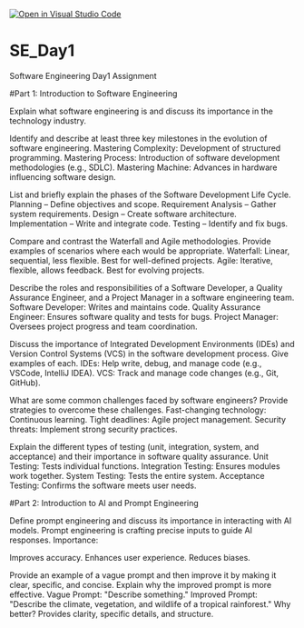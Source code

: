 [![Open in Visual Studio Code](https://classroom.github.com/assets/open-in-vscode-2e0aaae1b6195c2367325f4f02e2d04e9abb55f0b24a779b69b11b9e10269abc.svg)](https://classroom.github.com/online_ide?assignment_repo_id=18415061&assignment_repo_type=AssignmentRepo)
# SE_Day1
Software Engineering Day1 Assignment

#Part 1: Introduction to Software Engineering

Explain what software engineering is and discuss its importance in the technology industry.


Identify and describe at least three key milestones in the evolution of software engineering.
Mastering Complexity: Development of structured programming.
Mastering Process: Introduction of software development methodologies (e.g., SDLC).
Mastering Machine: Advances in hardware influencing software design.

List and briefly explain the phases of the Software Development Life Cycle.
Planning – Define objectives and scope.
Requirement Analysis – Gather system requirements.
Design – Create software architecture.
Implementation – Write and integrate code.
Testing – Identify and fix bugs.

Compare and contrast the Waterfall and Agile methodologies. Provide examples of scenarios where each would be appropriate.
Waterfall: Linear, sequential, less flexible. Best for well-defined projects.
Agile: Iterative, flexible, allows feedback. Best for evolving projects.

Describe the roles and responsibilities of a Software Developer, a Quality Assurance Engineer, and a Project Manager in a software engineering team.
Software Developer: Writes and maintains code.
Quality Assurance Engineer: Ensures software quality and tests for bugs.
Project Manager: Oversees project progress and team coordination.

Discuss the importance of Integrated Development Environments (IDEs) and Version Control Systems (VCS) in the software development process. Give examples of each.
IDEs: Help write, debug, and manage code (e.g., VSCode, IntelliJ IDEA).
VCS: Track and manage code changes (e.g., Git, GitHub).

What are some common challenges faced by software engineers? Provide strategies to overcome these challenges.
Fast-changing technology: Continuous learning.
Tight deadlines: Agile project management.
Security threats: Implement strong security practices.


Explain the different types of testing (unit, integration, system, and acceptance) and their importance in software quality assurance.
Unit Testing: Tests individual functions.
Integration Testing: Ensures modules work together.
System Testing: Tests the entire system.
Acceptance Testing: Confirms the software meets user needs.

#Part 2: Introduction to AI and Prompt Engineering


Define prompt engineering and discuss its importance in interacting with AI models.
Prompt engineering is crafting precise inputs to guide AI responses.
Importance:

Improves accuracy.
Enhances user experience.
Reduces biases.

Provide an example of a vague prompt and then improve it by making it clear, specific, and concise. Explain why the improved prompt is more effective.
Vague Prompt: "Describe something."
Improved Prompt: "Describe the climate, vegetation, and wildlife of a tropical rainforest."
Why better? Provides clarity, specific details, and structure.